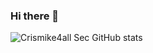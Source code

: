 ### Hi there 👋

![Crismike4all Sec GitHub stats](https://github-readme-stats.vercel.app/api?username=anuraghazra&show_icons=true&theme=radical)


<!--
**micho101/micho101** is a ✨ _special_ ✨ repository because its `README.md` (this file) appears on your GitHub profile.

Here are some ideas to get you started:

- 🔭 I’m currently working on ...
- 🌱 I’m currently learning ...
- 👯 I’m looking to collaborate on ...
- 🤔 I’m looking for help with ...
- 💬 Ask me about ...
- 📫 How to reach me: ...
- 😄 Pronouns: ...
- ⚡ Fun fact: ...
-->
